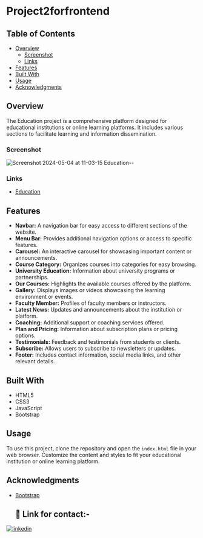 # Project2forfrontend

## Table of Contents

- [Overview](#overview)
  - [Screenshot](#screenshot)
  - [Links](#links)
- [Features](#features)
- [Built With](#built-with)
- [Usage](#usage)
- [Acknowledgments](#acknowledgments)

## Overview

The Education project is a comprehensive platform designed for educational institutions or online learning platforms. It includes various sections to facilitate learning and information dissemination.

### Screenshot
![Screenshot 2024-05-04 at 11-03-15 Education--](https://github.com/manikandaraj-T-N/Project2forfrontend/assets/93505267/febf00fa-4b85-4dd5-bfdb-3825fd5f4e8e)


### Links

- [Education]() 


## Features

- **Navbar:** A navigation bar for easy access to different sections of the website.
- **Menu Bar:** Provides additional navigation options or access to specific features.
- **Carousel:** An interactive carousel for showcasing important content or announcements.
- **Course Category:** Organizes courses into categories for easy browsing.
- **University Education:** Information about university programs or partnerships.
- **Our Courses:** Highlights the available courses offered by the platform.
- **Gallery:** Displays images or videos showcasing the learning environment or events.
- **Faculty Member:** Profiles of faculty members or instructors.
- **Latest News:** Updates and announcements about the institution or platform.
- **Coaching:** Additional support or coaching services offered.
- **Plan and Pricing:** Information about subscription plans or pricing options.
- **Testimonials:** Feedback and testimonials from students or clients.
- **Subscribe:** Allows users to subscribe to newsletters or updates.
- **Footer:** Includes contact information, social media links, and other relevant details.

## Built With

- HTML5
- CSS3
- JavaScript
- Bootstrap 

## Usage

To use this project, clone the repository and open the `index.html` file in your web browser. Customize the content and styles to fit your educational institution or online learning platform.

## Acknowledgments

- [Bootstrap](https://getbootstrap.com/)



  ## 🔗 Link for contact:-

[![linkedin](https://img.shields.io/badge/linkedin-0A66C2?style=for-the-badge&logo=linkedin&logoColor=white)](https://www.linkedin.com/in/manikandaraj-t-n-834189173/)

